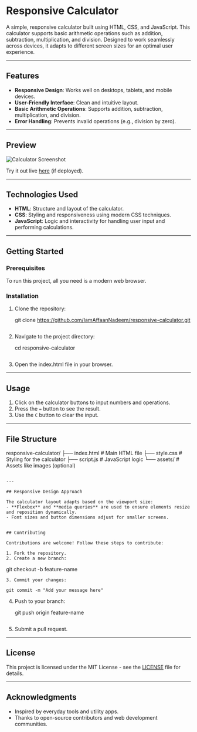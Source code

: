 
# Responsive Calculator

A simple, responsive calculator built using HTML, CSS, and JavaScript. This calculator supports basic arithmetic operations such as addition, subtraction, multiplication, and division. Designed to work seamlessly across devices, it adapts to different screen sizes for an optimal user experience.

---

## Features

- **Responsive Design**: Works well on desktops, tablets, and mobile devices.
- **User-Friendly Interface**: Clean and intuitive layout.
- **Basic Arithmetic Operations**: Supports addition, subtraction, multiplication, and division.
- **Error Handling**: Prevents invalid operations (e.g., division by zero).

---

## Preview

![Calculator Screenshot](./assets/calculator-preview.png)

Try it out live [here](#) (if deployed).

---

## Technologies Used

- **HTML**: Structure and layout of the calculator.
- **CSS**: Styling and responsiveness using modern CSS techniques.
- **JavaScript**: Logic and interactivity for handling user input and performing calculations.

---

## Getting Started

### Prerequisites

To run this project, all you need is a modern web browser.

### Installation

1. Clone the repository:
   
   git clone https://github.com/IamAffaanNadeem/responsive-calculator.git
   ```
2. Navigate to the project directory:

   cd responsive-calculator
   ```
3. Open the index.html file in your browser.

---

## Usage

1. Click on the calculator buttons to input numbers and operations.
2. Press the `=` button to see the result.
3. Use the `C` button to clear the input.

---

## File Structure

responsive-calculator/
├── index.html        # Main HTML file
├── style.css         # Styling for the calculator
├── script.js         # JavaScript logic
└── assets/           # Assets like images (optional)
```

---

## Responsive Design Approach

The calculator layout adapts based on the viewport size:
- **Flexbox** and **media queries** are used to ensure elements resize and reposition dynamically.
- Font sizes and button dimensions adjust for smaller screens.


## Contributing

Contributions are welcome! Follow these steps to contribute:

1. Fork the repository.
2. Create a new branch:
   ```
   git checkout -b feature-name
   ```
3. Commit your changes:
   
   git commit -m "Add your message here"
   ```
4. Push to your branch:
   
   git push origin feature-name
   ```
5. Submit a pull request.

---

## License

This project is licensed under the MIT License - see the [LICENSE](./LICENSE) file for details.

---

## Acknowledgments

- Inspired by everyday tools and utility apps.
- Thanks to open-source contributors and web development communities.

```
